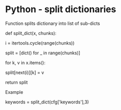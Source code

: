 # Python - split dictionaries

Function splits dictionary into list of sub-dicts

def split\_dict(x, chunks):

i = itertools.cycle(range(chunks))

split = \[dict() for \_ in range(chunks)]

for k, v in x.items():

split\[next(i)]\[k] = v

return split

Example

keywords = split\_dict(cfg\['keywords'],3)
